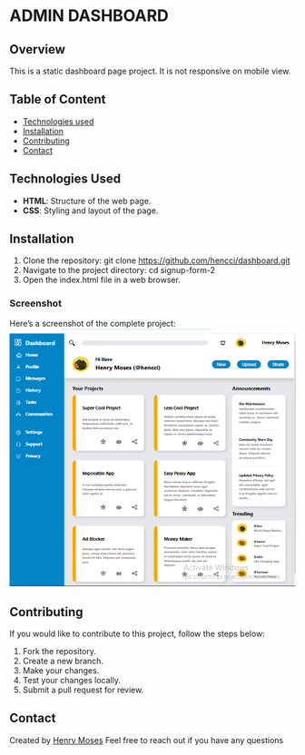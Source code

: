 # ADMIN DASHBOARD

## Overview

This is a static dashboard page project.
It is not responsive on mobile view.

## Table of Content

* [Technologies used](#technologies-used)
* [Installation](#installation)
* [Contributing](#contributing)
* [Contact](#contact)


## Technologies Used

* **HTML**: Structure of the web page.
* **CSS**: Styling and layout of the page.

## Installation

1. Clone the repository:
   git clone https://github.com/hencci/dashboard.git
2. Navigate to the project directory:
   cd signup-form-2
3. Open the index.html file in a web browser.

### Screenshot

Here’s a screenshot of the complete project:
![Screenshot](./images/Dashboard.PNG)

## Contributing

If you would like to contribute to this project, follow the steps below:

1. Fork the repository.
2. Create a new branch.
3. Make your changes.
4. Test your changes locally.
5. Submit a pull request for review.

## Contact

Created by [Henry Moses](https://github.com/hencci)
Feel free to reach out if you have any questions